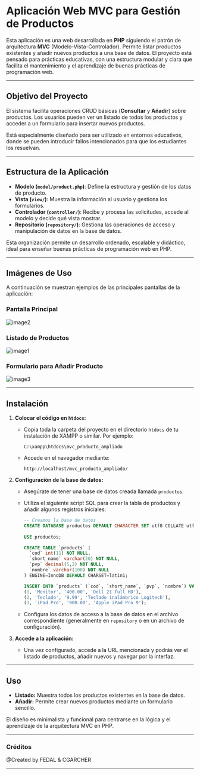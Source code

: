 # Aplicación Web MVC para Gestión de Productos

Esta aplicación es una web desarrollada en **PHP** siguiendo el patrón de arquitectura **MVC** (Modelo-Vista-Controlador). Permite listar productos existentes y añadir nuevos productos a una base de datos. El proyecto está pensado para prácticas educativas, con una estructura modular y clara que facilita el mantenimiento y el aprendizaje de buenas prácticas de programación web.

---

## Objetivo del Proyecto

El sistema facilita operaciones CRUD básicas (**Consultar** y **Añadir**) sobre productos. Los usuarios pueden ver un listado de todos los productos y acceder a un formulario para insertar nuevos productos.

Está especialmente diseñado para ser utilizado en entornos educativos, donde se pueden introducir fallos intencionados para que los estudiantes los resuelvan.

---

## Estructura de la Aplicación

- **Modelo (`model/product.php`)**: Define la estructura y gestión de los datos de producto.
- **Vista (`view/`)**: Muestra la información al usuario y gestiona los formularios.
- **Controlador (`controller/`)**: Recibe y procesa las solicitudes, accede al modelo y decide qué vista mostrar.
- **Repositorio (`repository/`)**: Gestiona las operaciones de acceso y manipulación de datos en la base de datos.

Esta organización permite un desarrollo ordenado, escalable y didáctico, ideal para enseñar buenas prácticas de programación web en PHP.

---

## Imágenes de Uso

A continuación se muestran ejemplos de las principales pantallas de la aplicación:

### Pantalla Principal
![image2](image2)

### Listado de Productos
![image1](image1)

### Formulario para Añadir Producto
![image3](image3)

---

## Instalación

1. **Colocar el código en `htdocs`:**
   - Copia toda la carpeta del proyecto en el directorio `htdocs` de tu instalación de XAMPP o similar. Por ejemplo:  
     ```
     C:\xampp\htdocs\mvc_producto_ampliado
     ```
   - Accede en el navegador mediante:  
     ```
     http://localhost/mvc_producto_ampliado/
     ```

2. **Configuración de la base de datos:**
   - Asegúrate de tener una base de datos creada llamada `productos`.
   - Utiliza el siguiente script SQL para crear la tabla de productos y añadir algunos registros iniciales:

     ```sql
     -- Creamos la base de datos 
     CREATE DATABASE productos DEFAULT CHARACTER SET utf8 COLLATE utf8_spanish_ci;
      
     USE productos; 

     CREATE TABLE `products` (
       `cod` int(11) NOT NULL,
       `short_name` varchar(20) NOT NULL,
       `pvp` decimal(5,2) NOT NULL,
       `nombre` varchar(100) NOT NULL
     ) ENGINE=InnoDB DEFAULT CHARSET=latin1;

     INSERT INTO `products` (`cod`, `short_name`, `pvp`, `nombre`) VALUES
     (1, 'Monitor', '400.00', 'Dell 21 full HD'),
     (2, 'Teclado', '9.99', 'Teclado inalámbrico Logitech'),
     (3, 'iPad Pro', '900.00', 'Apple iPad Pro 9');
     ```
   - Configura los datos de acceso a la base de datos en el archivo correspondiente (generalmente en `repository` o en un archivo de configuración).

3. **Accede a la aplicación:**
   - Una vez configurado, accede a la URL mencionada y podrás ver el listado de productos, añadir nuevos y navegar por la interfaz.

---

## Uso

- **Listado:** Muestra todos los productos existentes en la base de datos.
- **Añadir:** Permite crear nuevos productos mediante un formulario sencillo.

El diseño es minimalista y funcional para centrarse en la lógica y el aprendizaje de la arquitectura MVC en PHP.

---

### Créditos

@Created by FEDAL & CGARCHER

---